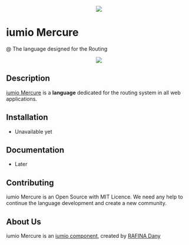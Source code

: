 <p align="center"><a href="https://framework.iumio.com" target="_blank">
    <img src="https://mercure.iumio.com/images/iumio.logo.black.mercure.png">
</a></p>

iumio Mercure
================

@ The language designed for the Routing

<p align="center"><a href="https://mercure.iumio.com" target="_blank">
    <img src="https://travis-ci.org/iumio/mercure.svg?branch=master">
</a></p>


Description
------------



[iumio Mercure][1] is a **language** dedicated for the routing system in all web applications. 

Installation
------------

* Unavailable yet

Documentation
-------------

* Later


Contributing
------------

iumio Mercure is an Open Source with MIT Licence.
We need any help to continue the language development and create a new community.


About Us
--------

iumio Mercure is an [iumio component][5], created by [RAFINA Dany][6]

[1]: https://mercure.iumio.com
[5]: https://iumio.com
[6]: https://www.linkedin.com/in/dany-rafina-672041b3/
